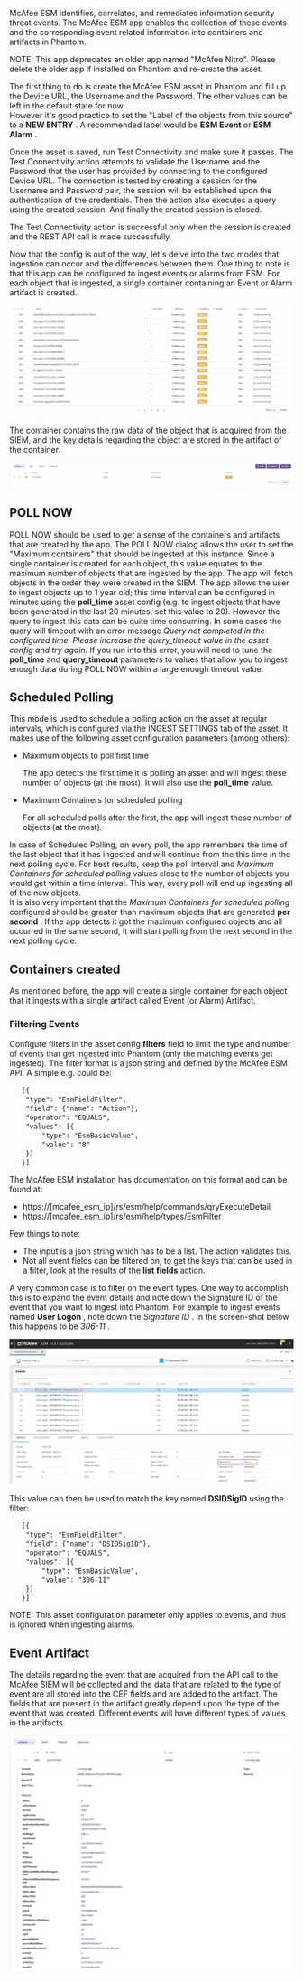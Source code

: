 [comment]: # ""
[comment]: # "File: README.md"
[comment]: # "Copyright (c) 2016-2022 Splunk Inc."
[comment]: # "Licensed under the Apache License, Version 2.0 (the 'License');"
[comment]: # "you may not use this file except in compliance with the License."
[comment]: # "You may obtain a copy of the License at"
[comment]: # "  http://www.apache.org/licenses/LICENSE-2.0"
[comment]: # "Unless required by applicable law or agreed to in writing, software distributed under"
[comment]: # "the License is distributed on an 'AS IS' BASIS, WITHOUT WARRANTIES OR CONDITIONS OF ANY KIND,"
[comment]: # "either express or implied. See the License for the specific language governing permissions"
[comment]: # "and limitations under the License."
[comment]: # "SPLUNK CONFIDENTIAL - Use or disclosure of this material in whole or in part"
[comment]: # "without a valid written license from Splunk Inc. is PROHIBITED."
[comment]: # ""
McAfee ESM identifies, correlates, and remediates information security threat events. The McAfee ESM
app enables the collection of these events and the corresponding event related information into
containers and artifacts in Phantom.

NOTE: This app deprecates an older app named "McAfee Nitro". Please delete the older app if
installed on Phantom and re-create the asset.

The first thing to do is create the McAfee ESM asset in Phantom and fill up the Device URL, the
Username and the Password. The other values can be left in the default state for now.  
However it's good practice to set the "Label of the objects from this source" to a **NEW ENTRY** . A
recommended label would be **ESM Event** or **ESM Alarm** .

  

Once the asset is saved, run Test Connectivity and make sure it passes. The Test Connectivity action
attempts to validate the Username and the Password that the user has provided by connecting to the
configured Device URL. The connection is tested by creating a session for the Username and Password
pair, the session will be established upon the authentication of the credentials. Then the action
also executes a query using the created session. And finally the created session is closed.  

The Test Connectivity action is successful only when the session is created and the REST API call is
made successfully.

  
Now that the config is out of the way, let's delve into the two modes that ingestion can occur and
the differences between them. One thing to note is that this app can be configured to ingest events
or alarms from ESM. For each object that is ingested, a single container containing an Event or
Alarm artifact is created.  
  
[![](img/container_list.png)](img/container_list.png)  
  
The container contains the raw data of the object that is acquired from the SIEM, and the key
details regarding the object are stored in the artifact of the container.  
  
[![](img/artifact.png)](img/artifact.png)  
  

## POLL NOW

POLL NOW should be used to get a sense of the containers and artifacts that are created by the app.
The POLL NOW dialog allows the user to set the "Maximum containers" that should be ingested at this
instance. Since a single container is created for each object, this value equates to the maximum
number of objects that are ingested by the app. The app will fetch objects in the order they were
created in the SIEM. The app allows the user to ingest objects up to 1 year old; this time interval
can be configured in minutes using the **poll_time** asset config (e.g. to ingest objects that have
been generated in the last 20 minutes, set this value to 20). However the query to ingest this data
can be quite time consuming. In some cases the query will timeout with an error message *Query not
completed in the configured time. Please increase the query_timeout value in the asset config and
try again.* If you run into this error, you will need to tune the **poll_time** and
**query_timeout** parameters to values that allow you to ingest enough data during POLL NOW within a
large enough timeout value.

## Scheduled Polling

This mode is used to schedule a polling action on the asset at regular intervals, which is
configured via the INGEST SETTINGS tab of the asset. It makes use of the following asset
configuration parameters (among others):

-   Maximum objects to poll first time

      
    The app detects the first time it is polling an asset and will ingest these number of objects
    (at the most). It will also use the **poll_time** value.

-   Maximum Containers for scheduled polling

      
    For all scheduled polls after the first, the app will ingest these number of objects (at the
    most).

In case of Scheduled Polling, on every poll, the app remembers the time of the last object that it
has ingested and will continue from the this time in the next polling cycle. For best results, keep
the poll interval and *Maximum Containers for scheduled polling* values close to the number of
objects you would get within a time interval. This way, every poll will end up ingesting all of the
new objects.  
It is also very important that the *Maximum Containers for scheduled polling* configured should be
greater than maximum objects that are generated **per second** . If the app detects it got the
maximum configured objects and all occurred in the same second, it will start polling from the next
second in the next polling cycle.

## Containers created

As mentioned before, the app will create a single container for each object that it ingests with a
single artifact called Event (or Alarm) Artifact.

### Filtering Events

Configure filters in the asset config **filters** field to limit the type and number of events that
get ingested into Phantom (only the matching events get ingested). The filter format is a json
string and defined by the McAfee ESM API. A simple e.g. could be:  
  

       [{
        "type": "EsmFieldFilter",
        "field": {"name": "Action"},
        "operator": "EQUALS",
        "values": [{
            "type": "EsmBasicValue",
            "value": "8"
        }]
       }]

The McAfee ESM installation has documentation on this format and can be found at:

-   https://\[mcafee_esm_ip\]/rs/esm/help/commands/qryExecuteDetail
-   https://\[mcafee_esm_ip\]/rs/esm/help/types/EsmFilter

Few things to note:

-   The input is a json string which has to be a list. The action validates this.
-   Not all event fields can be filtered on, to get the keys that can be used in a filter, look at
    the results of the **list fields** action.

A very common case is to filter on the event types. One way to accomplish this is to expand the
event details and note down the Signature ID of the event that you want to ingest into Phantom. For
example to ingest events named **User Logon** , note down the *Signature ID* . In the screen-shot
below this happens to be *306-11* .  
  
[![](img/esm_events.png)](img/esm_events.png)  
  
This value can then be used to match the key named **DSIDSigID** using the filter:  
  

       [{
        "type": "EsmFieldFilter",
        "field": {"name": "DSIDSigID"},
        "operator": "EQUALS",
        "values": [{
            "type": "EsmBasicValue",
            "value": "306-11"
        }]
       }]

NOTE: This asset configuration parameter only applies to events, and thus is ignored when ingesting
alarms.

## Event Artifact

The details regarding the event that are acquired from the API call to the McAfee SIEM will be
collected and the data that are related to the type of event are all stored into the CEF fields and
are added to the artifact. The fields that are present in the artifact greatly depend upon the type
of the event that was created. Different events will have different types of values in the
artifacts.  
  
[![](img/event_artifact.png)](img/event_artifact.png)  
